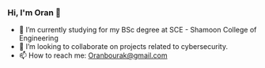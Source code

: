 ### Hi, I'm Oran 👋

<!--
**OranBourak/OranBourak** is a ✨ _special_ ✨ repository because its `README.md` (this file) appears on your GitHub profile.

Here are some ideas to get you started:
-->

- 🌱 I’m currently  studying for my BSc degree at SCE - Shamoon College of Engineering
- 👯 I’m looking to collaborate on projects related to cybersecurity.
- 📫 How to reach me: Oranbourak@gmail.com

